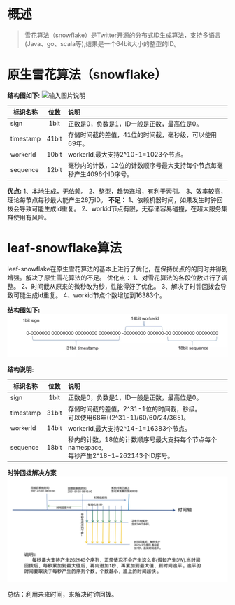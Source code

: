 # 概述
>雪花算法（snowflake）是Twitter开源的分布式ID生成算法，支持多语言(Java、go、scala等),结果是一个64bit大小的整型的ID。

# 原生雪花算法（snowflake）
**结构图如下:**
![输入图片说明](https://images.gitee.com/uploads/images/2021/0113/132051_ae65503b_68305.jpeg "snowflake.jpg")

标识名称|位数|说明
--|:--:|:--
sign|1bit|正数是0，负数是1，ID一般是正数，最高位是0。
timestamp|41bit|存储时间截的差值，41位的时间截，毫秒级，可以使用69年。
workerId|10bit|workerId,最大支持2^10-1=1023个节点。
sequence|12bit|毫秒内的计数，12位的计数顺序号最大支持每个节点每毫秒产生4096个ID序号。

**优点:**
1、本地生成，无依赖。
2、整型，趋势递增，有利于索引。
3、效率较高，理论每节点每秒最大能产生26万ID。
**不足：**
1、依赖机器时间，如果发生时钟回拨会导致可能生成id重复。
2、workid节点有限，无存储容易碰撞，在超大服务集群使用有风险。

# leaf-snowflake算法
leaf-snowflake在原生雪花算法的基本上进行了优化，在保持优点的的同时并得到增强。解决了原生雪花算法的不足。
优化点：
1、对雪花算法的各段位数进行了调整。
2、时间截从原来的微秒改为秒，性能得好了优化。
3、解决了时钟回拨会导致可能生成id重复。
4、workid节点个数增加到16383个。

**结构图如下:**
![输入图片说明]( image/leaf-snowflake.jpg)

**结构说明:**

标识名称|位数|说明
--|:--:|:--
sign|1bit|正数是0，负数是1，ID一般是正数，最高位是0。
timestamp|31bit|存储时间截的差值，2^31-1位的时间截，秒级。<br>可以使用68年((2^31-1)/60/60/24/365)。
workerId|14bit|workerId,最大支持2^14-1=16383个节点。
sequence|18bit|秒内的计数，18位的计数顺序号最大支持每个节点每个namespace,<br>每秒产生2^18-1=262143个ID序号。

**时钟回拨解决方案**
![输入图片说明](image/leaf-snowflake-time.jpg)

总结：利用未来时间，来解决时钟回拨。
